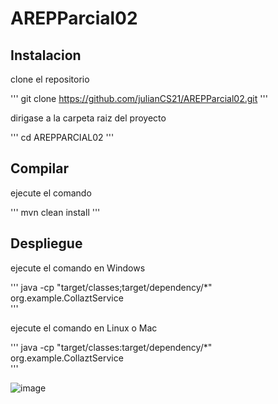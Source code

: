 # AREPParcial02


## Instalacion 

clone el repositorio

'''
  git clone https://github.com/julianCS21/AREPParcial02.git
'''


dirigase a la carpeta raiz del proyecto


'''
  cd AREPPARCIAL02
'''

## Compilar


ejecute el comando

'''
  mvn clean install
'''


## Despliegue


ejecute el comando en Windows

'''
  java -cp "target/classes;target/dependency/*" org.example.CollaztService  
'''

ejecute el comando en Linux o Mac

'''
  java -cp "target/classes:target/dependency/*" org.example.CollaztService  
'''


![image](https://github.com/julianCS21/AREPParcial02/assets/96396177/b9cafe0d-dce0-4835-a20b-b32168839763)



